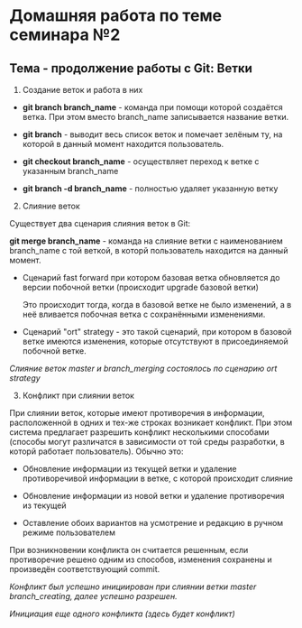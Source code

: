 # Домашняя работа по теме семинара №2

## Тема - продолжение работы с Git: Ветки

1. Создание веток и работа в них

* **git branch branch_name** -  команда при помощи которой создаётся ветка. При этом вместо branch_name записывается название ветки.

* **git branch** - выводит весь список веток и помечает зелёным ту, на которой в данный момент находится пользователь.

* **git checkout branch_name** - осуществляет переход к ветке с указанным branch_name

* **git branch -d branch_name** - полностью удаляет указанную ветку


2. Слияние веток

Существует два сценария слияния веток в Git:

**git merge branch_name** - команда на слияние ветки с наименованием branch_name с той веткой, в которй пользователь находится на данный момент.

 * Сценарий fast forward при котором базовая ветка обновляется до версии побочной ветки (происходит upgrade базовой ветки)

    Это происходит тогда, когда в базовой ветке не было изменений, а в неё вливается побочная ветка с сохранёнными изменениями.

* Сценарий "ort" strategy - это такой сценарий, при котором в базовой ветке имеются изменения, которые отсутствуют в присоединяемой побочной ветке.

*Слияние веток master и branch_merging состоялось по сценарию ort strategy* 



3. Конфликт при слиянии веток

При слиянии веток, которые имеют противоречия в информации, расположенной в одних и тех-же строках возникает конфликт. При этом система предлагает разрешить конфликт несколькими способами (способы могут различатся в зависимости от той среды разработки, в которй работает пользователь). Обычно это:

* Обновление информации из текущей ветки и удаление противоречивой информации в ветке, с которой происходит слияние

* Обновление информации из новой ветки и удаление противоречия из текущей

* Оставление обоих вариантов на усмотрение и редакцию в ручном режиме пользователем

При возникновении конфликта он считается решенным, если противоречие решено одним из способов, изменения сохранены и произведён соответствующий commit.

*Конфликт был успешно инициирован при слиянии ветки master branch_creating, далее успешно разрешен.*

*Инициация еще одного конфликта (здесь будет конфликт)*